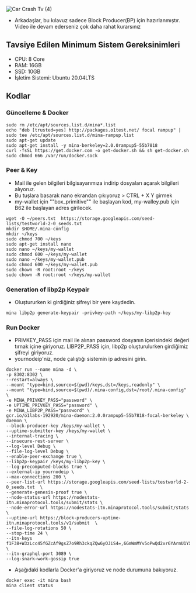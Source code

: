 ![Car Crash Tv (4)](https://github.com/okannako/minatestworld2/assets/73176377/77f8d8ac-3783-4e11-a74b-56db1f5b55f9)

- Arkadaşlar, bu kılavuz sadece Block Producer(BP) için hazırlanmıştır. Video ile devam ederseniz çok daha rahat kurarsınız

## Tavsiye Edilen Minimum Sistem Gereksinimleri
- CPU: 8 Core
- RAM: 16GB
- SSD: 10GB
- İşletim Sistemi: Ubuntu 20.04LTS

## Kodlar

### Güncelleme & Docker
```
sudo rm /etc/apt/sources.list.d/mina*.list
echo "deb [trusted=yes] http://packages.o1test.net/ focal rampup" | sudo tee /etc/apt/sources.list.d/mina-rampup.list
sudo apt-get update
sudo apt-get install -y mina-berkeley=2.0.0rampup5-55b7818
curl -fsSL https://get.docker.com -o get-docker.sh && sh get-docker.sh
sudo chmod 666 /var/run/docker.sock
```

### Peer & Key
- Mail ile gelen bilgileri bilgisayarımıza indirip dosyaları açarak bilgileri alıyoruz.
- Bu tuşlara basarak nano ekrandan çıkıyoruz > CTRL + X Y girmek
- my-wallet için ""box_primitive"" ile başlayan kod, my-walley.pub için B62 ile başlayan adres girilecek.
```
wget -O ~/peers.txt  https://storage.googleapis.com/seed-lists/testworld-2-0_seeds.txt
mkdir $HOME/.mina-config
mkdir ~/keys
sudo chmod 700 ~/keys
sudo apt-get install nano
sudo nano ~/keys/my-wallet
sudo chmod 600 ~/keys/my-wallet
sudo nano ~/keys/my-wallet.pub
sudo chmod 600 ~/keys/my-wallet.pub
sudo chown -R root:root ~/keys
sudo chown -R root:root ~/keys/my-wallet 
```

### Generation of libp2p Keypair
- Oluştururken ki girdiğiniz şifreyi bir yere kaydedin.
```
mina libp2p generate-keypair -privkey-path ~/keys/my-libp2p-key
```

### Run Docker
- PRIVKEY_PASS için mail ile alınan password dosyanın içerisindeki değeri tırnak içine giriyoruz. LIBP2P_PASS için, libp2p oluşturulurken girdiğimiz şifreyi giriyoruz.
- yournodeip'niz, node çalıştığı sistemin ip adresini girin.
```
docker run --name mina -d \
-p 8302:8302 \
--restart=always \
--mount "type=bind,source=$(pwd)/keys,dst=/keys,readonly" \
--mount "type=bind,source=$(pwd)/.mina-config,dst=/root/.mina-config" \
-e MINA_PRIVKEY_PASS="password" \
-e UPTIME_PRIVKEY_PASS="password" \
-e MINA_LIBP2P_PASS="password" \
gcr.io/o1labs-192920/mina-daemon:2.0.0rampup5-55b7818-focal-berkeley \
daemon \
--block-producer-key /keys/my-wallet \
--uptime-submitter-key /keys/my-wallet \
--internal-tracing \
--insecure-rest-server \
--log-level Debug \
--file-log-level Debug \
--enable-peer-exchange true \
--libp2p-keypair /keys/my-libp2p-key \
--log-precomputed-blocks true \
--external-ip yournodeip \
--max-connections 200 \
--peer-list-url https://storage.googleapis.com/seed-lists/testworld-2-0_seeds.txt  \
--generate-genesis-proof true \
--node-status-url https://nodestats-itn.minaprotocol.tools/submit/stats \
--node-error-url https://nodestats-itn.minaprotocol.tools/submit/stats \
--uptime-url https://block-producers-uptime-itn.minaprotocol.tools/v1/submit  \
--file-log-rotations 50 \
--stop-time 24 \
--itn-keys f1F38+W3zLcc45fGZcAf9gsZ7o9Rh3ckqZQw6yOJiS4=,6GmWmMYv5oPwQd2xr6YArmU1YXYCAxQAxKH7aYnBdrk=,ZJDkF9EZlhcAU1jyvP3m9GbkhfYa0yPV+UdAqSamr1Q=,NW2Vis7S5G1B9g2l9cKh3shy9qkI1lvhid38763vZDU=,Cg/8l+JleVH8yNwXkoLawbfLHD93Do4KbttyBS7m9hQ= \
--itn-graphql-port 3089 \
--log-snark-work-gossip true
```

- Aşağıdaki kodlarla Docker'a giriyoruz ve node durumuna bakıyoruz.
```
docker exec -it mina bash
mina client status
```
